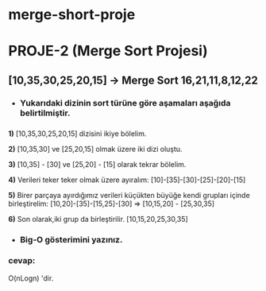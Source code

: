 # merge-short-proje

# PROJE-2 (Merge Sort Projesi)
 ## [10,35,30,25,20,15] -> Merge Sort    16,21,11,8,12,22
- ### Yukarıdaki dizinin sort türüne göre aşamaları aşağıda belirtilmiştir.
### 
**1)** [10,35,30,25,20,15] dizisini ikiye bölelim.

**2)** [10,35,30] ve [25,20,15] olmak üzere iki dizi oluştu.

**3)** [10,35] - [30] ve [25,20] - [15] olarak tekrar bölelim.

**4)** Verileri teker teker olmak üzere ayıralım: [10]-[35]-[30]-[25]-[20]-[15]

**5)** Birer parçaya ayırdığımız verileri küçükten büyüğe kendi grupları içinde birleştirelim: [10,20]-[35]-[15,25]-[30] => [10,15,20] - [25,30,35]

**6)** Son olarak,iki grup da birleştirilir. [10,15,20,25,30,35]

- ### Big-O gösterimini yazınız.
### cevap: 
O(nLogn) 'dir.
